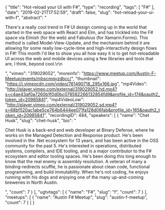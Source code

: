 {
  "title": "Hot-reload your UI with F#",
  "type": "recording",
  "tags": [
    "F#"
  ],
  "date": "2019-02-21T17:52:59",
  "draft": false,
  "slug": "hot-reload-your-ui-with-f",
  "abstract": "<p>There's a really cool trend in F# UI design coming up in the world that started in the web space with React and Elm, and has trickled into the F# space via Elmish (for the web) and Fabulous (for Xamarin.Forms). This method is called Model-View-Update, and the mechanism behind it are allowing for some really low-cycle-time and high-interactivity design flows in F#! This month I'd like to show you all how easy it is to get hot-reloadable UI across the web and mobile devices using a few libraries and tools that are, I think, beyond cool.\r\n</p>",
  "vimeo": "319029052",
  "moreinfo": "https://www.meetup.com/Austin-F-Meetup/events/mbscmqyzdbcc/",
  "thumbnail": "https://i.vimeocdn.com/video/761490718_295x166.jpg",
  "mp4Video": "http://player.vimeo.com/external/319029052.hd.mp4?s=c4ae43af0a7260b1f0d0bc078582266132854fd9&profile_id=174&oauth2_token_id=20985841",
  "mp4VideoLow": "http://player.vimeo.com/external/319029052.sd.mp4?s=68bf520ac1abe5ce764b6444ee071fa128d06fab&profile_id=165&oauth2_token_id=20985841",
  "recordingID": 484,
  "speakers": [
    {
      "name": "Chet Husk",
      "slug": "chet-husk",
      "bio": "<p>Chet Husk is a back-end and web developer at Binary Defense, where he works on the Managed Detection and Response product. He's been involved in the .Net ecosystem for 13 years, and has been active in the OSS community for the past 5. He's interested in operations, distributed systems, compilers, and IDE tooling, and is a major contributor to the F# ecosystem and editor tooling spaces. He's been doing this long enough to know that the real enemy is assembly resolution. A veteran of many a binding-redirects scuffle, he is passionate about clean code, functional programming, and build immutability. When he's not coding, he enjoys running with his dogs and enjoying one of the many up-and-coming breweries in North Austin.</p>",
      "count": 7
    }
  ],
  "ugtvtags": [
    {
      "name": "F#",
      "slug": "f",
      "count": 7
    }
  ],
  "meetups": [
    {
      "name": "Austin F# Meetup",
      "slug": "austin-f-meetup",
      "count": 7
    }
  ]
}